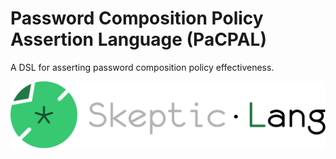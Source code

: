 # Password Composition Policy Assertion Language (PaCPAL)
A DSL for asserting password composition policy effectiveness.

![Logo](assets/logo-text-h.svg)
